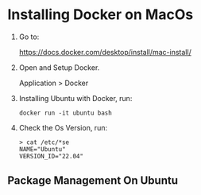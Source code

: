 # Installing Docker on MacOs

1. Go to:

    https://docs.docker.com/desktop/install/mac-install/

2. Open and Setup Docker.

    Application > Docker

3. Installing Ubuntu with Docker, run:
    ```
    docker run -it ubuntu bash
    ```
4. Check the Os Version, run:
    ```
    > cat /etc/*se
    NAME="Ubuntu"
    VERSION_ID="22.04"

## Package Management On Ubuntu